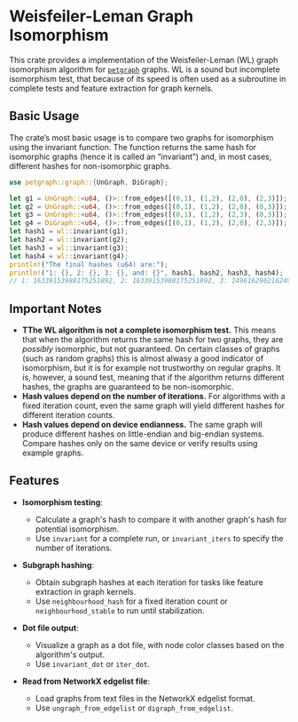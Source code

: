 # Weisfeiler-Leman Graph Isomorphism

This crate provides a implementation of the Weisfeiler-Leman (WL) graph isomorphism algorithm for [`petgraph`](https://docs.rs/petgraph/latest/petgraph/) graphs. WL is a sound but incomplete isomorphism test, that because of its speed is often used as a subroutine in complete tests and feature extraction for graph kernels.

## Basic Usage

The crate’s most basic usage is to compare two graphs for isomorphism using the invariant function. The function returns the same hash for isomorphic graphs (hence it is called an “invariant”) and, in most cases, different hashes for non-isomorphic graphs.

```rust
use petgraph::graph::{UnGraph, DiGraph};

let g1 = UnGraph::<u64, ()>::from_edges([(0,1), (1,2), (2,0), (2,3)]);
let g2 = UnGraph::<u64, ()>::from_edges([(0,1), (1,2), (2,0), (0,3)]);
let g3 = UnGraph::<u64, ()>::from_edges([(0,1), (1,2), (2,3), (0,3)]);
let g4 = DiGraph::<u64, ()>::from_edges([(0,1), (1,2), (2,0), (2,3)]);
let hash1 = wl::invariant(g1);
let hash2 = wl::invariant(g2);
let hash3 = wl::invariant(g3);
let hash4 = wl::invariant(g4);
println!("The final hashes (u64) are:");
println!("1: {}, 2: {}, 3: {}, and: {}", hash1, hash2, hash3, hash4);
// 1: 16339153988175251892, 2: 16339153988175251892, 3: 14961629621624962419, and: 15573326168912649736
```
## Important Notes

- **TThe WL algorithm is not a complete isomorphism test.** This means that when the algorithm returns the same hash for two graphs, they are *possibly* isomorphic, but not guaranteed. On certain classes of graphs (such as random graphs) this is almost alwasy a good indicator of isomorphism, but it is for example not trustworthy on regular graphs. It is, however, a sound test, meaning that if the algorithm returns different hashes, the graphs are guaranteed to be non-isomorphic.
- **Hash values depend on the number of iterations.** For algorithms with a fixed iteration count, even the same graph will yield different hashes for different iteration counts.
- **Hash values depend on device endianness.** The same graph will produce different hashes on little-endian and big-endian systems. Compare hashes only on the same device or verify results using example graphs.

## Features

- **Isomorphism testing**: 
  - Calculate a graph's hash to compare it with another graph's hash for potential isomorphism.
  - Use `invariant` for a complete run, or `invariant_iters` to specify the number of iterations.

- **Subgraph hashing**:
  - Obtain subgraph hashes at each iteration for tasks like feature extraction in graph kernels.
  - Use `neighbourhood_hash` for a fixed iteration count or `neighbourhood_stable` to run until stabilization.

- **Dot file output**:
  - Visualize a graph as a dot file, with node color classes based on the algorithm's output.
  - Use `invariant_dot` or `iter_dot`.

- **Read from NetworkX edgelist file**:
  - Load graphs from text files in the NetworkX edgelist format.
  - Use `ungraph_from_edgelist` or `digraph_from_edgelist`.
